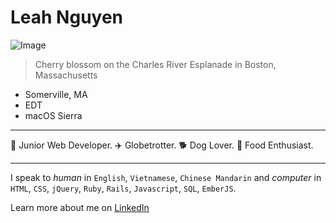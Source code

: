 # Leah Nguyen
![Image](https://lh3.googleusercontent.com/Ny00fr5trxNGADBaK9m6d_mUaR8MCWF6j54HwIe4i7rtizW7CsHU1YzCDIVnzupD3-zML6kje5H3ACsbp5hgklsgWCYs1prXTnrEUGapV8cDO4AnO93lSE0S7IbOWksbTG61DKfjFlJNXTbnKTWf5bAx6tM65ggBUtik5gvdsDq_HvpMXhcXq36UOasqmNVvOGHFwiXSW--wX99v5q4JMDeA65JjWTaI7dbkWvAfMHJvVMh5rhTr91N8P8sZzl1rOX8tGsc4sqyxhnJGuvO1B2ymqWZG5PilXsqt4IwZrTWYWfM_MSezc3SuoKobKM-HuC1tpTCb5qJqy_K2x8BU_KHewCbfNc93J_q-YlYz-RNIzvTsGUn-RwKqja3aLlHhEs4-Dce8GFErPTK5WRU7Cw3aray1fqgJZ-BkjVfn7vzp0S0a6tK-3Ej7Wt7wXjqqtMFxm4kYMQPhoLprwuFiin5B4jwB7vsMbUo8CqsFIqEOHwIScH6byGqa-mogwJ4Qhtq_aqQ2gi5M32Eab6rsn9er5Gf-w6zRfc3dM0O1vxuHg7z_aX_pyIj1Deg=s2070-w2070-h1552-no)
> Cherry blossom on the Charles River Esplanade in Boston, Massachusetts 

* Somerville, MA
* EDT
* macOS Sierra

---

🌈 Junior Web Developer. ✈️ Globetrotter. 🐕 Dog Lover. 🍜 Food Enthusiast. 

---
I speak to _human_  in `English`, `Vietnamese`, `Chinese Mandarin` and *computer* in `HTML`, `CSS`, `jQuery`, `Ruby`, `Rails`, `Javascript`, `SQL`, `EmberJS`.


Learn more about me on [LinkedIn](https://www.linkedin.com/in/leahphuongnguyen/)
